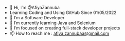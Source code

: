 - 👋 Hi, I’m @AfiyaZannuba
- Learning Coding and Using GitHub Since 01/05/2022
- 👀 I’m a Software Developer
- 🌱 I’m currently learning Java and Selenium
- 💞️ I’m focused on creating full-stack developer projects
- 📫 How to reach me : afiya.zannubaa@gmail.com

<!---
AfiyaZannuba/AfiyaZannuba is a ✨ special ✨ repository because its `README.md` (this file) appears on your GitHub profile.
You can click the Preview link to take a look at your changes.
--->
